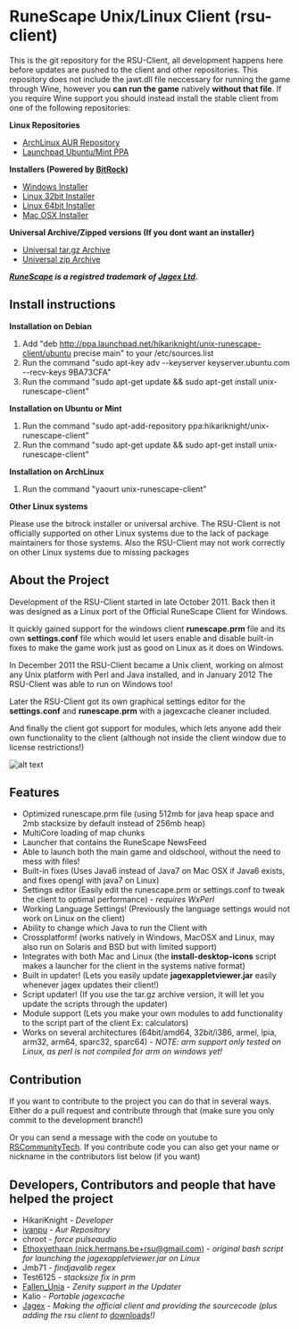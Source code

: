RuneScape Unix/Linux Client (rsu-client)
==========

This is the git repository for the RSU-Client, all development happens
here before updates are pushed to the client and other repositories.
This repository does not include the jawt.dll file neccessary for running
the game through Wine, however you __can run the game__ natively __without that file__.
If you require Wine support you should instead install the stable client
from one of the following repositories:

__Linux Repositories__
* [ArchLinux AUR Repository](https://aur.archlinux.org/packages.php?ID=59362 "ArchLinux AUR Repository")
* [Launchpad Ubuntu/Mint PPA](https://launchpad.net/~hikariknight/+archive/unix-runescape-client/ "Launchpad PPA")

__Installers (Powered by [BitRock](http://bitrock.com/))__
* [Windows Installer](https://dl.dropbox.com/u/11631899/RSU/RSU-windows-installer.exe "Windows Installer")
* [Linux 32bit Installer](https://dl.dropbox.com/u/11631899/RSU/RSU-linux-installer.run.zip "Linux 32bit Installer")
* [Linux 64bit Installer](https://dl.dropbox.com/u/11631899/RSU/RSU-linux-x64-installer.run.zip "Linux 64bit Installer")
* [Mac OSX Installer](https://dl.dropbox.com/u/11631899/RSU/RSU-osx-installer.app.zip "Mac OSX Installer")

__Universal Archive/Zipped versions (If you dont want an installer)__
* [Universal tar.gz Archive](https://github.com/HikariKnight/rsu-client/archive/master.tar.gz "Universal tar.gz Archive")
* [Universal zip Archive](https://github.com/HikariKnight/rsu-client/archive/master.zip "Universal zip Archive")

*__[RuneScape](http://runescape.com) is a registred trademark of [Jagex Ltd](http://jagex.com).__*

Install instructions
----------
__Installation on Debian__

1. Add "deb http://ppa.launchpad.net/hikariknight/unix-runescape-client/ubuntu precise main" to your /etc/sources.list
2. Run the command "sudo apt-key adv --keyserver keyserver.ubuntu.com --recv-keys 9BA73CFA"
3. Run the command "sudo apt-get update && sudo apt-get install unix-runescape-client"

__Installation on Ubuntu or Mint__

1. Run the command "sudo apt-add-repository ppa:hikariknight/unix-runescape-client"
2. Run the command "sudo apt-get update && sudo apt-get install unix-runescape-client"

__Installation on ArchLinux__

1. Run the command "yaourt unix-runescape-client"

__Other Linux systems__

Please use the bitrock installer or universal archive.
The RSU-Client is not officially supported on other Linux systems
due to the lack of package maintainers for those systems.
Also the RSU-Client may not work correctly on other Linux systems due to missing packages



About the Project
----------
Development of the RSU-Client started in late October 2011.
Back then it was designed as a Linux port of the
Official RuneScape Client for Windows.

It quickly gained support for the windows client __runescape.prm__ file
and its own __settings.conf__ file which would let users enable and disable
built-in fixes to make the game work just as good on Linux as it does on
Windows.

In December 2011 the RSU-Client became a Unix client, working on almost
any Unix platform with Perl and Java installed, and in January 2012
The RSU-Client was able to run on Windows too!

Later the RSU-Client got its own graphical settings editor for the
__settings.conf__ and __runescape.prm__ with a jagexcache cleaner included.

And finally the client got support for modules, which lets anyone
add their own functionality to the client
(although not inside the client window due to license restrictions!)

![alt text](http://i.imgur.com/zWn4sSQ.png "RSU Client Launcher Window")


Features
----------
* Optimized runescape.prm file (using 512mb for java heap space and 2mb stacksize by default instead of 256mb heap)
* MultiCore loading of map chunks
* Launcher that contains the RuneScape NewsFeed
* Able to launch both the main game and oldschool, without the need to mess with files!
* Built-in fixes (Uses Java6 instead of Java7 on Mac OSX if Java6 exists, and fixes opengl with java7 on Linux)
* Settings editor (Easily edit the runescape.prm or settings.conf to tweak the client to optimal performance) - _requires WxPerl_
* Working Language Settings! (Previously the language settings would not work on Linux on the client)
* Ability to change which Java to run the Client with
* Crossplatform! (works natively in Windows, MacOSX and Linux, may also run on Solaris and BSD but with limited support)
* Integrates with both Mac and Linux (the __install-desktop-icons__ script makes a launcher for the client in the systems native format)
* Built in updater! (Lets you easily update __jagexappletviewer.jar__ easily whenever jagex updates their client!)
* Script updater! (If you use the tar.gz archive version, it will let you update the scripts through the updater)
* Module support (Lets you make your own modules to add functionality to the script part of the client Ex: calculators)
* Works on several architectures (64bit/amd64, 32bit/i386, armel, lpia, arm32, arm64, sparc32, sparc64) - _NOTE: arm support only tested on Linux, as perl is not compiled for arm on windows yet!_


Contribution
-----------
If you want to contribute to the project you can do that in several ways.
Either do a pull request and contribute through that (make sure you only commit to the development branch!)

Or you can send a message with the code on youtube to [RSCommunityTech](http://www.youtube.com/user/RSCommunityTech).
If you contribute code you can also get your name or nickname in the contributors list below (if you want)

Developers, Contributors and people that have helped the project
-----------
* HikariKnight - _Developer_
* [ivanpu](https://github.com/ivanpu) - _Aur Repository_
* chroot - _force pulseaudio_
* [Ethoxyethaan (nick.hermans.be+rsu@gmail.com)](mailto:nick.hermans.be+rsu@gmail.com) - _original bash script for launching the jagexappletviewer.jar on Linux_
* Jmb71 - _findjavalib regex_
* Test6125 - _stacksize fix in prm_
* [Fallen_Unia](https://github.com/Unia) - _Zenity support in the Updater_
* Kalio - _Portable jagexcache_
* [Jagex](http://jagex.com) - _Making the official client and providing the sourcecode (plus adding the rsu client to_ [downloads](http://runescape.com/downloads)_!)_
